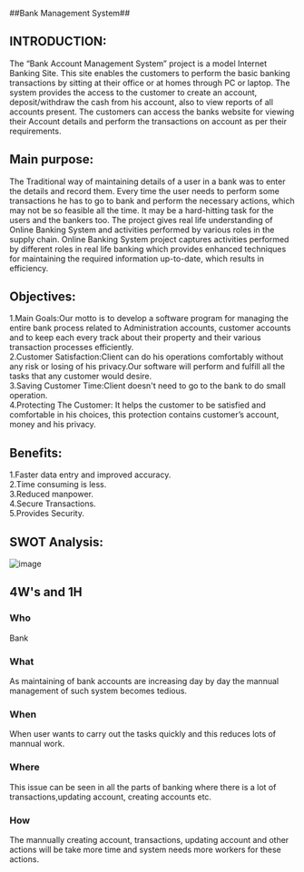 ##Bank Management System##

## INTRODUCTION:
The “Bank Account Management System” project is a model Internet Banking Site. This site enables the customers to perform the basic banking transactions by sitting at their office or at homes through PC or laptop. The system provides the access to the customer to create an account, deposit/withdraw the cash from his account, also to view reports of all accounts present. The customers can access the banks website for viewing their Account details and perform the transactions on account as per their requirements. 

## Main purpose:
The Traditional way of maintaining details of a user in a bank was to enter the details and record them. Every time the user needs to perform some transactions he has to go to bank and perform the necessary actions, which may not be so feasible all the time. It may be a hard-hitting task for the users and the bankers too. The project gives real life understanding of Online Banking System and activities performed by various roles in the supply chain. Online Banking System project captures activities performed by different roles in real life banking which provides enhanced techniques for maintaining the required information up-to-date, which results in efficiency.

## Objectives:
1.Main Goals:Our  motto  is  to  develop a  software  program  for  managing  the  entire  bank process  related  to  Administration  accounts, customer  accounts  and  to  keep each every track about their property and their various transaction processes efficiently.
<br>
2.Customer Satisfaction:Client  can do  his  operations  comfortably  without  any  risk  or  losing  of  his privacy.Our software will perform and fulfill all the tasks that any customer would desire. 
<br>
3.Saving Customer Time:Client doesn't need to go to the bank to do small operation. 
<br>
4.Protecting The Customer: It  helps  the  customer  to  be  satisfied  and  comfortable  in  his  choices,  this protection contains customer’s account, money and his privacy. 
<br>

## Benefits:
1.Faster data entry and improved accuracy.
<br> 
2.Time consuming is less.
<br>
3.Reduced manpower.
<br>
4.Secure Transactions.
<br>
5.Provides Security.

## SWOT Analysis:
![image](https://miro.medium.com/max/1024/1*HPI5mfjuXJ1MPr-gjVCiLQ.png)

## 4W's and 1H

### Who

Bank 

### What

As maintaining of bank accounts are increasing day by day the mannual management of such system becomes tedious.

### When

When user wants to carry out the tasks quickly and this reduces lots of mannual work. 

### Where

This issue can be seen in all the parts of banking where there is a lot of transactions,updating account, creating accounts etc.

### How

The mannually creating account, transactions, updating account and other actions will be take more time and system needs more workers for these actions.

